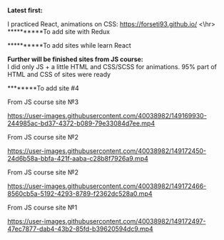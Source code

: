 <b>Latest first:</b>

I practiced React, animations on CSS:
https://forseti93.github.io/
<\hr>
**********To add site with Redux

**********To add sites while learn React

<b>Further will be finished sites from JS course:</b> <br/>
I did only JS + a little HTML and CSS/SCSS for animations. 95% part of HTML and CSS of sites were ready

********To add site #4


From JS course site №3

https://user-images.githubusercontent.com/40038982/149169930-244985ac-bd37-4372-b089-79e33084d7ee.mp4


From JS course site №2

https://user-images.githubusercontent.com/40038982/149172450-24d6b58a-bbfa-421f-aaba-c28b8f7926a9.mp4


From JS course site №2

https://user-images.githubusercontent.com/40038982/149172466-8560cb5a-5192-4293-8789-f2362dc528a0.mp4


From JS course site №1

https://user-images.githubusercontent.com/40038982/149172497-47ec7877-dab4-43b2-85fd-b39620594dc9.mp4

